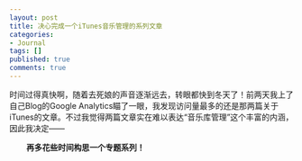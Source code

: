 ```yaml
---
layout: post
title: 决心完成一个iTunes音乐管理的系列文章
categories:
- Journal
tags: []
published: true
comments: true
---
```

<p>时间过得真快啊，随着去死娘的声音逐渐远去，转眼都快到冬天了！前两天我上了自己Blog的Google Analytics瞄了一眼，我发现访问量最多的还是那两篇关于iTunes的文章。不过我觉得两篇文章实在难以表达“音乐库管理”这个丰富的内涵，因此我决定——
<p style="padding-left: 30px;"><strong>再多花些时间构思一个专题系列！</strong></p>
&nbsp;</p>
